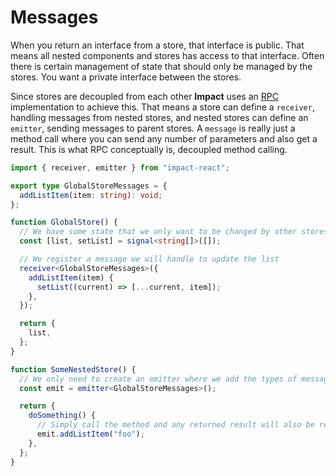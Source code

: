 # Messages

When you return an interface from a store, that interface is public. That means all nested components and stores has access to that interface. Often there is certain management of state that should only be managed by the stores. You want a private interface between the stores.

Since stores are decoupled from each other **Impact** uses an [RPC](https://en.wikipedia.org/wiki/Remote_procedure_call) implementation to achieve this. That means a store can define a `receiver`, handling messages from nested stores, and nested stores can define an `emitter`, sending messages to parent stores. A `message` is really just a method call where you can send any number of parameters and also get a result. This is what RPC conceptually is, decoupled method calling.

```ts
import { receiver, emitter } from "impact-react";

export type GlobalStoreMessages = {
  addListItem(item: string): void;
};

function GlobalStore() {
  // We have some state that we only want to be changed by other stores
  const [list, setList] = signal<string[]>([]);

  // We register a message we will handle to update the list
  receiver<GlobalStoreMessages>({
    addListItem(item) {
      setList((current) => [...current, item]);
    },
  });

  return {
    list,
  };
}

function SomeNestedStore() {
  // We only need to create an emitter where we add the types of messages to send
  const emit = emitter<GlobalStoreMessages>();

  return {
    doSomething() {
      // Simply call the method and any returned result will also be returned here
      emit.addListItem("foo");
    },
  };
}
```
